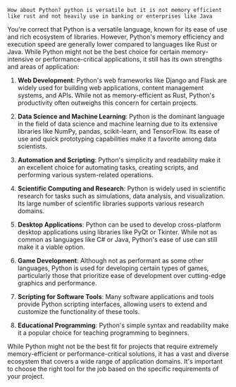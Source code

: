 ```
How about Python? python is versatile but it is not memory efficient like rust and not heavily use in banking or enterprises like Java
```

You're correct that Python is a versatile language, known for its ease of use and rich ecosystem of libraries. However, Python's memory efficiency and execution speed are generally lower compared to languages like Rust or Java. While Python might not be the best choice for certain memory-intensive or performance-critical applications, it still has its own strengths and areas of application:

1. **Web Development**: Python's web frameworks like Django and Flask are widely used for building web applications, content management systems, and APIs. While not as memory-efficient as Rust, Python's productivity often outweighs this concern for certain projects.

2. **Data Science and Machine Learning**: Python is the dominant language in the field of data science and machine learning due to its extensive libraries like NumPy, pandas, scikit-learn, and TensorFlow. Its ease of use and quick prototyping capabilities make it a favorite among data scientists.

3. **Automation and Scripting**: Python's simplicity and readability make it an excellent choice for automating tasks, creating scripts, and performing various system-related operations.

4. **Scientific Computing and Research**: Python is widely used in scientific research for tasks such as simulations, data analysis, and visualization. Its large number of scientific libraries supports various research domains.

5. **Desktop Applications**: Python can be used to develop cross-platform desktop applications using libraries like PyQt or Tkinter. While not as common as languages like C# or Java, Python's ease of use can still make it a viable option.

6. **Game Development**: Although not as performant as some other languages, Python is used for developing certain types of games, particularly those that prioritize ease of development over cutting-edge graphics and performance.

7. **Scripting for Software Tools**: Many software applications and tools provide Python scripting interfaces, allowing users to extend and customize the functionality of these tools.

8. **Educational Programming**: Python's simple syntax and readability make it a popular choice for teaching programming to beginners.

While Python might not be the best fit for projects that require extremely memory-efficient or performance-critical solutions, it has a vast and diverse ecosystem that covers a wide range of application domains. It's important to choose the right tool for the job based on the specific requirements of your project.